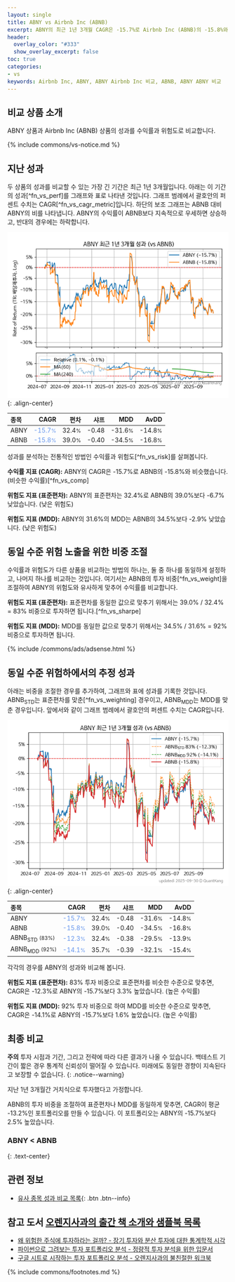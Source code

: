 ```yaml
---
layout: single
title: ABNY vs Airbnb Inc (ABNB)
excerpt: ABNY의 최근 1년 3개월 CAGR은 -15.7%로 Airbnb Inc (ABNB)의 -15.8%와 비슷했습니다.
header:
  overlay_color: "#333"
  show_overlay_excerpt: false
toc: true
categories:
- vs
keywords: Airbnb Inc, ABNY, ABNY Airbnb Inc 비교, ABNB, ABNY ABNY 비교
---
```


## 비교 상품 소개


ABNY 상품과 Airbnb Inc (ABNB) 상품의 성과를 수익률과 위험도로 비교합니다.





{% include commons/vs-notice.md %}

## 지난 성과

두 상품의 성과를 비교할 수 있는 가장 긴 기간은 최근 1년 3개월입니다. 아래는 이 기간의 성과[^fn_vs_perf]를 그래프와 표로 나타낸 것입니다.
그래프 범례에서 괄호안의 퍼센트 수치는 CAGR[^fn_vs_cagr_metric]입니다.
하단의 보조 그래프는 ABNB 대비 ABNY의 비를 나타냅니다.
ABNY의 수익률이 ABNB보다 지속적으로 우세하면 상승하고, 반대의 경우에는 하락합니다.

![ABNY](/vs/images/abny-vs-abnb_dual.png){: .align-center}

| **종목** | **CAGR** | **편차** | **샤프** | **MDD** | **AvDD** |
| :------------ | ------: | -----------: | -------: | ------: | -------: |
| ABNY | <span style="color: cornflowerblue">-15.7<small>%</small></span> | 32.4<small>%</small> | -0.48 | -31.6<small>%</small> | -14.8<small>%</small> |
| ABNB | <span style="color: cornflowerblue">-15.8<small>%</small></span> | 39.0<small>%</small> | -0.40 | -34.5<small>%</small> | -16.8<small>%</small> |

<!-- more -->


성과를 분석하는 전통적인 방법인 수익률과 위험도[^fn_vs_risk]를 살펴봅니다.

**수익률 지표 (CAGR):** ABNY의 CAGR은 -15.7%로 ABNB의 -15.8%와 비슷했습니다. (비슷한 수익률)[^fn_vs_comp]

**위험도 지표 (표준편차):** ABNY의 표준편차는 32.4%로 ABNB의 39.0%보다 -6.7% 낮았습니다. (낮은 위험도)

**위험도 지표 (MDD):** ABNY의 31.6%의 MDD는 ABNB의 34.5%보다 -2.9% 낮았습니다. (낮은 위험도)



## 동일 수준 위험 노출을 위한 비중 조절

수익률과 위험도가 다른 상품을 비교하는 방법의 하나는, 둘 중 하나를 동일하게 설정하고, 나머지 하나를 비교하는 것입니다.
여기서는 ABNB의 투자 비중[^fn_vs_weight]을 조절하여 ABNY의 위험도와 유사하게 맞추어 수익률를 비교합니다.

**위험도 지표 (표준편차):** 표준편차를 동일한 값으로 맞추기 위해서는 39.0% / 32.4% = 83% 비중으로 투자하면 됩니다.[^fn_vs_sharpe]

**위험도 지표 (MDD):** MDD를 동일한 값으로 맞추기 위해서는 34.5% / 31.6% = 92% 비중으로 투자하면 됩니다.


{% include /commons/ads/adsense.html %}



## 동일 수준 위험하에서의 추정 성과

아래는 비중을 조절한 경우를 추가하여, 그래프와 표에 성과를 기록한 것입니다.
ABNB<sub>STD</sub>는 표준편차를 맞춘[^fn_vs_weighting] 경우이고, ABNB<sub>MDD</sub>는 MDD를 맞춘 경우입니다.
앞에서와 같이 그래프 범례에서 괄호안의 퍼센트 수치는 CAGR입니다.


![ABNY](/vs/images/abny-vs-abnb.png){: .align-center}



| **종목** | **CAGR** | **편차** | **샤프** | **MDD** | **AvDD** |
| :------------ | ------: | -----------: | -------: | ------: | -------: |
| ABNY | <span style="color: cornflowerblue">-15.7<small>%</small></span> | 32.4<small>%</small> | -0.48 | -31.6<small>%</small> | -14.8<small>%</small> |
| ABNB | <span style="color: cornflowerblue">-15.8<small>%</small></span> | 39.0<small>%</small> | -0.40 | -34.5<small>%</small> | -16.8<small>%</small> |
| ABNB<sub>STD</sub> <small>(83%)</small> | <span style="color: cornflowerblue">-12.3<small>%</small></span> | 32.4<small>%</small> | -0.38 | -29.5<small>%</small> | -13.9<small>%</small> |
| ABNB<sub>MDD</sub> <small>(92%)</small> | <span style="color: cornflowerblue">-14.1<small>%</small></span> | 35.7<small>%</small> | -0.39 | -32.1<small>%</small> | -15.4<small>%</small> |



각각의 경우를 ABNY의 성과와 비교해 봅니다.

**위험도 지표 (표준편차):** 83% 투자 비중으로 표준편차를 비슷한 수준으로 맞추면, CAGR은 -12.3%로 ABNY의 -15.7%보다 3.3% 높았습니다. (높은 수익률)

**위험도 지표 (MDD):** 92% 투자 비중으로 하여 MDD를 비슷한 수준으로 맞추면, CAGR은 -14.1%로 ABNY의 -15.7%보다 1.6% 높았습니다. (높은 수익률)




## 최종 비교

**주의** 투자 시점과 기간, 그리고 전략에 따라 다른 결과가 나올 수 있습니다. 백테스트 기간이 짧은 경우 통계적 신뢰성이 떨어질 수 있습니다. 미래에도 동일한 경향이 지속된다고 보장할 수 없습니다.
{: .notice--warning}

지난 1년 3개월간 거치식으로 투자했다고 가정합니다.

ABNB의 투자 비중을 조절하여 표준편차나 MDD를 동일하게 맞추면, CAGR이 평균 -13.2%인 포트폴리오를 만들 수 있습니다.
이 포트폴리오는 ABNY의 -15.7%보다 2.5% 높았습니다.

### ABNY &lt; ABNB
{: .text-center}


## 관련 정보

- [유사 종목 성과 비교 목록](/vs/){: .btn .btn--info}


## 참고 도서 [오렌지사과의 출간 책 소개와 샘플북 목록](https://kongdori.tistory.com/691)

- [왜 위험한 주식에 투자하라는 걸까? - 장기 투자와 분산 투자에 대한 통계학적 시각](https://kongdori.tistory.com/421)
- [파이썬으로 그려보는 투자 포트폴리오 분석  - 정량적 투자 분석을 위한 입문서](https://kongdori.tistory.com/643)
- [구글 시트로 시작하는 투자 포트폴리오 분석 - 오렌지사과의 불친절한 워크북](https://kongdori.tistory.com/449)

{% include commons/footnotes.md %}
